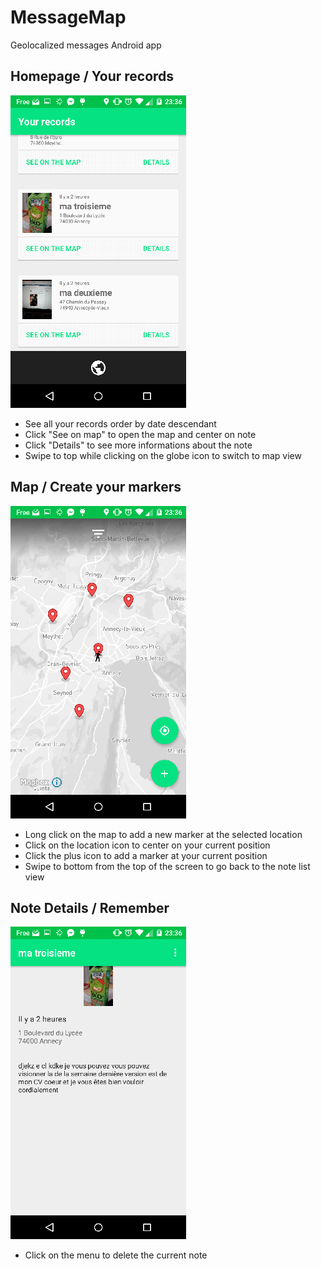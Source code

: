 # MessageMap
Geolocalized messages Android app

## Homepage / Your records

![list](https://raw.githubusercontent.com/Thomeuxe/MessageMap/master/git_assets/list.png)

- See all your records order by date descendant
- Click "See on map" to open the map and center on note
- Click "Details" to see more informations about the note
- Swipe to top while clicking on the globe icon to switch to map view

## Map / Create your markers

![list](https://raw.githubusercontent.com/Thomeuxe/MessageMap/master/git_assets/map.png)

- Long click on the map to add a new marker at the selected location
- Click on the location icon to center on your current position
- Click the plus icon to add a marker at your current position
- Swipe to bottom from the top of the screen to go back to the note list view

## Note Details / Remember

![list](https://raw.githubusercontent.com/Thomeuxe/MessageMap/master/git_assets/single.png)

- Click on the menu to delete the current note
